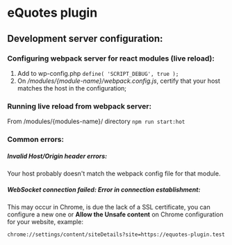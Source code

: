 # eQuotes plugin

## Development server configuration:

### Configuring webpack server for react modules (live reload):
1) Add to wp-config.php ``define( 'SCRIPT_DEBUG', true );``
2) On */modules/{module-name}/webpack.config.js*, certify that your host matches the host in the configuration;

### Running live reload from webpack server:
From /modules/{modules-name}/ directory ``npm run start:hot``

### Common errors:

##### Invalid Host/Origin header errors:

Your host probably doesn't match the webpack config file for that module.

##### WebSocket connection failed: Error in connection establishment:


This may occur in Chrome, is due the lack of a SSL certificate, you can configure a new one or **Allow the Unsafe content** on Chrome configuration for your website, example:

``chrome://settings/content/siteDetails?site=https://equotes-plugin.test``
